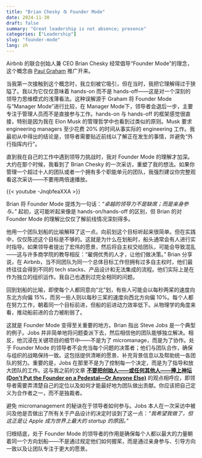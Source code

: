 ```yaml
---
title: "Brian Chesky 与 Founder Mode"
date: 2024-11-30
draft: false
summary: "Great leadership is not absence; presence"
categories: ["Leadership"]
slug: "founder-mode"
lang: zh
---
```


Airbnb 的联合创始人兼 CEO Brian Chesky 经常倡导“Founder Mode”的理念，这个概念由 [Paul Graham](https://paulgraham.com/foundermode.html) 推广开来。

当我第一次接触到这个概念时，我立刻被它吸引，但在当时，我把它理解得过于狭隘了。我以为它仅仅意味着 hands-on 而不是 hands-off——这是对一个深刻的领导力思维模式的浅薄看法。这种误解源于 Graham 将 Founder Mode 与“Manager Mode”进行比较，在 Manager Mode下，领导者会退后一步，主要专注于管理人员而不是直接参与工作。hands-on 与 hands-off 的框架感觉很直接，特别是因为我在 Elon Musk 的管理哲学中也看到过类似的原则。Musk 要求 engineering managers 至少花费 20% 的时间从事实际的 engineering 工作。我最初从中得出的结论是，领导者需要贴近前线以了解正在发生的事情，并避免“外行指挥内行”。

直到我在自己的工作中遇到领导力挑战时，我对 Founder Mode 的理解才加深。大约在那个时候，我看到了 Brian Chesky 的一次采访，重塑了我的想法。如果你管理一个超过十人的团队或者一个拥有多个职能单元的团队，我强烈建议你完整观看这次采访——不要用两倍速播放。

{{< youtube -JnqbfeaXXA >}}

Brian 将 Founder Mode 提炼为一句话：*“卓越的领导力不是缺席；而是亲身参与。”* 起初，这可能听起来像是 hands-on/hands-off 的区别，但 Brian 的对Founder Mode 的理解比仅仅了解前线情况深刻得多。

他用一个团队划船的比喻解释了这一点。向前划这个目标听起来很简单。但在实践中，仅仅陈述这个目标是不够的。这就是为什么在划船时，船头通常会有人进行实时指导。如果领导者提出了宏伟的愿景，然后将自主权交给团队，可能会导致混乱——这与许多商学院的教导相反：“雇佣优秀的人才，让他们做决策。” Brian 分享说，在 Airbnb，当不同团队为同一个总体目标工作但拥有过多自主权时，他们最终往往会得到不同的 tech stacks、产品设计和无法集成的流程。他们实际上是在作为独立的组织运作。我自己也遇到过完全相同的问题。

回到划船的比喻，即使每个人都同意向“北”划，有些人可能会以每秒两桨的速度向东北方向偏 15%，而另一些人则以每秒三桨的速度向西北方向偏 10%。每个人都在努力工作，朝着同一个目标前进，但船的前进动力效率低下。从物理学的角度来看，推动船前进的合力被削弱了。

这就是 Founder Mode 变得至关重要的地方。Brian 指出 Steve Jobs 是一个典型的例子。Jobs 并非简单地将问题委派下去，然后相信他的团队能够独立解决。相反，他沉浸在关键项目的细节中——不是为了 micromanage，而是为了协作。处于 Founder Mode 的领导者不会充当每个问题的决策者；他们与团队合作，确保与组织的战略保持一致。这包括提供清晰的愿景、补充背景信息以及帮助统一各团队的努力。重要的是，Jobs 在那里不是为了控制每一个决定，而是为了指导和放大团队的工作。这与我之前的文章 [**不要把创始人——或任何其他人——捧上神坛 (Don't Put the Founder on a Pedestal—Or Anyone Else)**](https://www.hancezhang.blog/zh/posts/no-pedestals/) 的观点相呼应，即领导者需要弄清楚自己的定位以及如何才能最好地为团队做出贡献。你应该把自己定义为合作者之一，而不是独裁者。

避免 micromanagement 的秘诀在于领导者如何参与。Jobs 本人在一次采访中被问及他是否做出了所有关于产品设计的决定时谈到了这一点：*“我希望我做了，但这正是让 Apple 成为世界上最大的 startup 的原因。”*

归根结底，处于 Founder Mode 的领导者的作用是确保每个人都以最大的力量朝着同一个方向划船——不是通过规定他们如何握桨，而是通过亲身参与、引导方向一致以及让团队专注于更大的愿景。<!-- TODO: REPLACE THIS WITH CHINESE TRANSLATION --> 